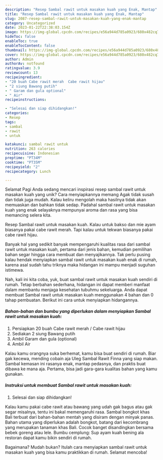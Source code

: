 ```yaml
---
description: "Resep Sambal rawit untuk masakan kuah yang Enak, Mantap"
title: "Resep Sambal rawit untuk masakan kuah yang Enak, Mantap"
slug: 2087-resep-sambal-rawit-untuk-masakan-kuah-yang-enak-mantap
category: Uncategorized
date: 2023-01-22T22:38:03.154Z
image: https://img-global.cpcdn.com/recipes/e56a944d785a0923/680x482cq70/sambal-rawit-untuk-masakan-kuah-foto-resep-utama.jpg
hideToc: false
enableToc: true
enableTocContent: false
thumbnail: https://img-global.cpcdn.com/recipes/e56a944d785a0923/680x482cq70/sambal-rawit-untuk-masakan-kuah-foto-resep-utama.jpg
cover: https://img-global.cpcdn.com/recipes/e56a944d785a0923/680x482cq70/sambal-rawit-untuk-masakan-kuah-foto-resep-utama.jpg
author: Admin
authorAv: notfound
ratingvalue: 3.9
reviewcount: 13
recipeingredient:
- "20 buah Cabe rawit merah  Cabe rawit hijau"
- "2 siung Bawang putih"
- " Garam dan gula optional"
- " Air"
recipeinstructions:

- "Selesai dan siap dihidangkan!"
categories:
- Resep
tags:
- sambal
- rawit
- untuk

katakunci: sambal rawit untuk 
nutrition: 263 calories
recipecuisine: Indonesian
preptime: "PT34M"
cooktime: "PT35M"
recipeyield: "2"
recipecategory: Lunch

---
```



Selamat Pagi Anda sedang mencari inspirasi resep sambal rawit untuk masakan kuah yang unik? Cara menyiapkannya memang Agak tidak susah dan tidak juga mudah. Kalau keliru mengolah maka hasilnya tidak akan memuaskan dan bahkan tidak sedap. Padahal sambal rawit untuk masakan kuah yang enak selayaknya mempunyai aroma dan rasa yang bisa memancing selera kita.


Resep Sambal rawit untuk masakan kuah. Kalau untuk bakso dan mie ayam biasanya pakai cabe rawit merah. Tapi kalau untuk tekwan biasanya pakai cabe rawit hijau.

Banyak hal yang sedikit banyak mempengaruhi kualitas rasa dari sambal rawit untuk masakan kuah, pertama dari jenis bahan, kemudian pemilihan bahan segar hingga cara membuat dan menyajikannya. Tak perlu pusing kalau hendak menyiapkan sambal rawit untuk masakan kuah enak di rumah, karena asal sudah tahu triknya maka hidangan ini mampu menjadi suguhan istimewa.


Nah, kali ini kita coba, yuk, buat sambal rawit untuk masakan kuah sendiri di rumah. Tetap berbahan sederhana, hidangan ini dapat memberi manfaat dalam membantu menjaga kesehatan tubuhmu sekeluarga. Anda dapat membuat Sambal rawit untuk masakan kuah menggunakan 4 bahan dan 0 tahap pembuatan. Berikut ini cara untuk menyiapkan hidangannya.

<!--inarticleads1-->

##### Bahan-bahan dan bumbu yang diperlukan dalam menyiapkan Sambal rawit untuk masakan kuah:

1. Persiapkan 20 buah Cabe rawit merah / Cabe rawit hijau
1. Sediakan 2 siung Bawang putih
1. Ambil  Garam dan gula (optional)
1. Ambil  Air


Kalau kamu orangnya suka berhemat, kamu bisa buat sendiri di rumah. Biar gak kecewa, mending cobain aja Uleg Sambal Rawit Finna yang siap makan. Sambal kemasan ini rasanya enak, mantap pedasnya, dan praktis buat dibawa ke mana aja. Pertama, bisa jadi gara-gara kualitas bahan yang kamu gunakan. 

<!--inarticleads2-->

##### Instruksi untuk membuat Sambal rawit untuk masakan kuah:


1. Selesai dan siap dihidangkan!

Kalau kamu pakai cabe rawit atau bawang yang udah gak bagus atau gak segar misalnya, tentu ini bakal memengaruhi rasa. Sambal bongkot khas Bali terbuat dari bahan-bahan mentah yang disiram dengan minyak panas. Bahan utama yang diperlukan adalah bongkot, batang dari kecombrang yang merupakan tanaman khas Bali. Cocok banget disandingkan bersama bebek goreng atau lele. Bumbu cemplung: Sup ayam kuah bening ala restoran dapat kamu bikin sendiri di rumah. 

Bagaimana? Mudah bukan? Itulah cara menyiapkan sambal rawit untuk masakan kuah yang bisa kamu praktikkan di rumah. Selamat mencoba!
